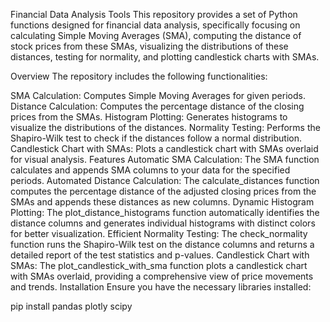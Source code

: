 Financial Data Analysis Tools
This repository provides a set of Python functions designed for financial data analysis, specifically focusing on calculating Simple Moving Averages (SMA), computing the distance of stock prices from these SMAs, visualizing the distributions of these distances, testing for normality, and plotting candlestick charts with SMAs.

Overview
The repository includes the following functionalities:

SMA Calculation: Computes Simple Moving Averages for given periods.
Distance Calculation: Computes the percentage distance of the closing prices from the SMAs.
Histogram Plotting: Generates histograms to visualize the distributions of the distances.
Normality Testing: Performs the Shapiro-Wilk test to check if the distances follow a normal distribution.
Candlestick Chart with SMAs: Plots a candlestick chart with SMAs overlaid for visual analysis.
Features
Automatic SMA Calculation: The SMA function calculates and appends SMA columns to your data for the specified periods.
Automated Distance Calculation: The calculate_distances function computes the percentage distance of the adjusted closing prices from the SMAs and appends these distances as new columns.
Dynamic Histogram Plotting: The plot_distance_histograms function automatically identifies the distance columns and generates individual histograms with distinct colors for better visualization.
Efficient Normality Testing: The check_normality function runs the Shapiro-Wilk test on the distance columns and returns a detailed report of the test statistics and p-values.
Candlestick Chart with SMAs: The plot_candlestick_with_sma function plots a candlestick chart with SMAs overlaid, providing a comprehensive view of price movements and trends.
Installation
Ensure you have the necessary libraries installed:

pip install pandas plotly scipy
